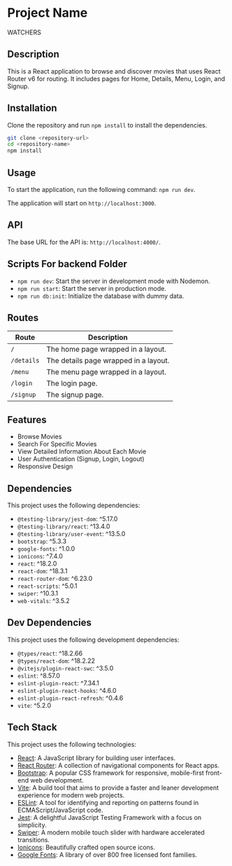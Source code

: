 # Project Name

WATCHERS

## Description

This is a React application to browse and discover movies that uses React Router v6 for routing. It includes pages for Home, Details, Menu, Login, and Signup.

## Installation

Clone the repository and run `npm install` to install the dependencies.

```bash
git clone <repository-url>
cd <repository-name>
npm install
```

## Usage

To start the application, run the following command: `npm run dev`.

The application will start on `http://localhost:3000`.

## API

The base URL for the API is: `http://localhost:4000/`.

## Scripts For backend Folder

- `npm run dev`: Start the server in development mode with Nodemon.
- `npm run start`: Start the server in production mode.
- `npm run db:init`: Initialize the database with dummy data.

## Routes

| Route      | Description                           |
| ---------- | ------------------------------------- |
| `/`        | The home page wrapped in a layout.    |
| `/details` | The details page wrapped in a layout. |
| `/menu`    | The menu page wrapped in a layout.    |
| `/login`   | The login page.                       |
| `/signup`  | The signup page.                      |

## Features

- Browse Movies
- Search For Specific Movies
- View Detailed Information About Each Movie
- User Authentication (Signup, Login, Logout)
- Responsive Design

## Dependencies

This project uses the following dependencies:

- `@testing-library/jest-dom`: ^5.17.0
- `@testing-library/react`: ^13.4.0
- `@testing-library/user-event`: ^13.5.0
- `bootstrap`: ^5.3.3
- `google-fonts`: ^1.0.0
- `ionicons`: ^7.4.0
- `react`: ^18.2.0
- `react-dom`: ^18.3.1
- `react-router-dom`: ^6.23.0
- `react-scripts`: ^5.0.1
- `swiper`: ^10.3.1
- `web-vitals`: ^3.5.2

## Dev Dependencies

This project uses the following development dependencies:

- `@types/react`: ^18.2.66
- `@types/react-dom`: ^18.2.22
- `@vitejs/plugin-react-swc`: ^3.5.0
- `eslint`: ^8.57.0
- `eslint-plugin-react`: ^7.34.1
- `eslint-plugin-react-hooks`: ^4.6.0
- `eslint-plugin-react-refresh`: ^0.4.6
- `vite`: ^5.2.0

## Tech Stack

This project uses the following technologies:

- [React](https://reactjs.org/): A JavaScript library for building user interfaces.
- [React Router](https://reactrouter.com/): A collection of navigational components for React apps.
- [Bootstrap](https://getbootstrap.com/): A popular CSS framework for responsive, mobile-first front-end web development.
- [Vite](https://vitejs.dev/): A build tool that aims to provide a faster and leaner development experience for modern web projects.
- [ESLint](https://eslint.org/): A tool for identifying and reporting on patterns found in ECMAScript/JavaScript code.
- [Jest](https://jestjs.io/): A delightful JavaScript Testing Framework with a focus on simplicity.
- [Swiper](https://swiperjs.com/): A modern mobile touch slider with hardware accelerated transitions.
- [Ionicons](https://ionicons.com/): Beautifully crafted open source icons.
- [Google Fonts](https://fonts.google.com/): A library of over 800 free licensed font families.

